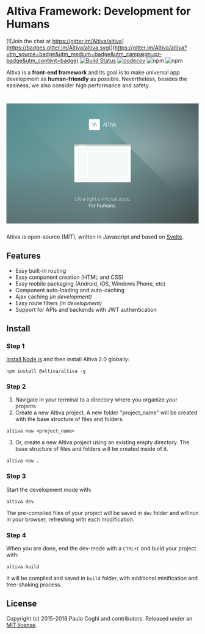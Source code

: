 # Altiva Framework: Development for Humans

[![Join the chat at https://gitter.im/Altiva/altiva](https://badges.gitter.im/Altiva/altiva.svg)](https://gitter.im/Altiva/altiva?utm_source=badge&utm_medium=badge&utm_campaign=pr-badge&utm_content=badge) [![Build Status](https://travis-ci.org/Altiva/altiva.svg?branch=2.0)](https://travis-ci.org/Altiva/altiva) [![codecov](https://codecov.io/gh/Altiva/altiva/branch/2.0/graph/badge.svg)](https://codecov.io/gh/Altiva/altiva) ![npm](https://img.shields.io/npm/dt/@altiva/altiva.svg) ![npm](https://img.shields.io/npm/v/@altiva/altiva.svg)

Altiva is a **front-end framework** and its goal is to make universal app development as **human-friendly** as possible. Nevertheless, besides the easiness, we also consider high performance and safety.


# ![altiva](media/altiva.png)

Altiva is open-source (MIT), written in Javascript and based on [Svelte](https://svelte.technology/).

## Features

 - Easy built-in routing
 - Easy component creation (HTML and CSS)
 - Easy mobile packaging (Android, iOS, Windows Phone, etc)
 - Component auto-loading and auto-caching
 - Ajax caching *(in development)*
 - Easy route filters *(in development)*
 - Support for APIs and backends with JWT authentication

## Install

### Step 1

[Install Node.js](https://nodejs.org/en/download/) and then install Altiva 2.0 globally:

```shell
npm install @altiva/altiva -g
```

### Step 2

 1. Navigate in your terminal to a directory where you organize your projects
 2. Create a new Altiva project. A new folder "project_name" will be created with the base structure of files and folders.

```shell
altiva new <project_name>
```

 3. Or, create a new Altiva project using an existing empty directory. The base structure of files and folders will be created inside of it.

```shell
altiva new .
```

### Step 3

Start the development mode with:

```shell
altiva dev
```

The pre-compiled files of your project will be saved in `dev` folder and will run in your browser, refreshing with each modification.

### Step 4

When you are done, end the dev-mode with a `CTRL+C` and build your project with:

```shell
altiva build
```

It will be compiled and saved in `build` folder, with additional minification and tree-shaking process.

## License

Copyright (c) 2015-2018 Paulo Coghi and contributors. Released under an [MIT license](LICENSE.md).
